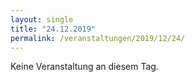```yaml
---
layout: single
title: "24.12.2019"
permalink: /veranstaltungen/2019/12/24/
---
```


Keine Veranstaltung an diesem Tag.
